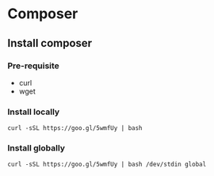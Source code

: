 # Composer

## Install composer

### Pre-requisite

- curl
- wget

### Install locally
```
curl -sSL https://goo.gl/5wmfUy | bash
```

### Install globally
```
curl -sSL https://goo.gl/5wmfUy | bash /dev/stdin global
```
